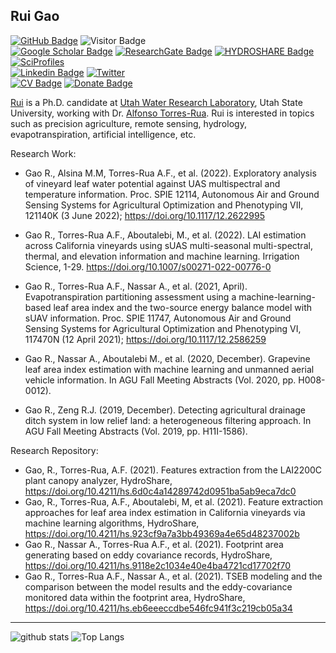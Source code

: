 ## Rui Gao

[![GitHub Badge](https://img.shields.io/github/followers/RuiGao9?style=social)](https://github.com/RuiGao9?tab=followers)
![Visitor Badge](https://visitor-badge.laobi.icu/badge?page_id=RuiGao9.RuiGao9)<br>
[![Google Scholar Badge](https://img.shields.io/badge/GoogleScholar-blue)](https://scholar.google.com/citations?hl=en&user=dR_SQZkAAAAJ)
[![ResearchGate Badge](https://img.shields.io/badge/ResearchGate-green)](https://www.researchgate.net/profile/Rui-Gao-55)
[![HYDROSHARE Badge](https://img.shields.io/badge/CUAHSI-HYDROSHARE-green)](https://www.hydroshare.org/home/)
[![SciProfiles](https://img.shields.io/badge/Sci-Profiles-lightblue)](https://sciprofiles.com/profile/2683627)<br>
[![Linkedin Badge](https://img.shields.io/badge/Linkedin-blue)](https://www.linkedin.com/in/ruigao9)
[![Twitter](https://img.shields.io/twitter/url/https/twitter.com/cloudposse.svg?style=social&label=Follow%20%40RaymondGao7)](https://twitter.com/RaymondGao7)<br>
[![CV Badge](https://img.shields.io/badge/My-CV-critical)](https://docs.google.com/document/d/17rNtINxIvfdCsvx63fiuSdn-E3uxliuu/edit?usp=sharing&ouid=105016013657376940980&rtpof=true&sd=true)
[![Donate Badge](https://img.shields.io/badge/Buy%20me%20a%20coffee-blue.svg)](https://www.buymeacoffee.com/RuiGao)


[Rui](https://www.researchgate.net/profile/Rui-Gao-55) is a Ph.D. candidate at [Utah Water Research Laboratory](https://uwrl.usu.edu/), Utah State University, working with Dr. [Alfonso Torres-Rua](https://engineering.usu.edu/cee/people/faculty/torres-alfonso). Rui is interested in topics such as precision agriculture, remote sensing, hydrology, evapotranspiration, artificial intelligence, etc.<br> 

Research Work:
- Gao R., Alsina M.M, Torres-Rua A.F., et al. (2022). Exploratory analysis of vineyard leaf water potential against UAS multispectral and temperature information. Proc. SPIE 12114, Autonomous Air and Ground Sensing Systems for Agricultural Optimization and Phenotyping VII, 121140K (3 June 2022); https://doi.org/10.1117/12.2622995

- Gao R., Torres-Rua A.F., Aboutalebi, M., et al. (2022). LAI estimation across California vineyards using sUAS multi-seasonal multi-spectral, thermal, and elevation information and machine learning. Irrigation Science, 1-29. https://doi.org/10.1007/s00271-022-00776-0

- Gao R., Torres-Rua A.F., Nassar A., et al. (2021, April). Evapotranspiration partitioning assessment using a machine-learning-based leaf area index and the two-source energy balance model with sUAV information. Proc. SPIE 11747, Autonomous Air and Ground Sensing Systems for Agricultural Optimization and Phenotyping VI, 117470N (12 April 2021); https://doi.org/10.1117/12.2586259

- Gao R., Nassar A., Aboutalebi M., et al. (2020, December). Grapevine leaf area index estimation with machine learning and unmanned aerial vehicle information. In AGU Fall Meeting Abstracts (Vol. 2020, pp. H008-0012).

- Gao R., Zeng R.J. (2019, December). Detecting agricultural drainage ditch system in low relief land: a heterogeneous filtering approach. In AGU Fall Meeting Abstracts (Vol. 2019, pp. H11I-1586).

Research Repository:
- Gao, R., Torres-Rua, A.F. (2021). Features extraction from the LAI2200C plant canopy analyzer, HydroShare, https://doi.org/10.4211/hs.6d0c4a14289742d0951ba5ab9eca7dc0
- Gao, R., Torres-Rua, A.F., Aboutalebi, M, et al. (2021). Feature extraction approaches for leaf area index estimation in California vineyards via machine learning algorithms, HydroShare, https://doi.org/10.4211/hs.923cf9a7a3bb49369a4e65d48237002b
- Gao R., Nassar A., Torres-Rua A.F., et al. (2021). Footprint area generating based on eddy covariance records, HydroShare, https://doi.org/10.4211/hs.9118e2c1034e40e4ba4721cd17702f70
- Gao R., Torres-Rua A.F., Nassar A., et al. (2021). TSEB modeling and the comparison between the model results and the eddy-covariance monitored data within the footprint area, HydroShare, https://doi.org/10.4211/hs.eb6eeeccdbe546fc941f3c219cb05a34

---

![github stats](https://github-readme-stats.vercel.app/api?username=RuiGao9&show_icons=true)
![Top Langs](https://github-readme-stats.vercel.app/api/top-langs/?username=RuiGao9&hide=javascript,go,html)
